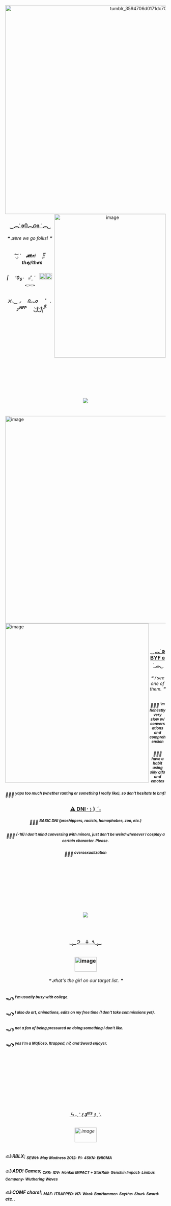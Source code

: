 <p align="center">
<img width="1040" height="655" alt="tumblr_3594706d0171dc70e856fa1c7addd4a6_aa1fd5f9_640" src="https://github.com/user-attachments/assets/9161aed5-beb9-4f07-8c73-c883b5fb651f" />
<img width="350" height="450" alt="image" src="https://github.com/user-attachments/assets/4eff4c2c-429f-49d0-8443-0ca888c173d5" 
   width="500" 
  height="900"
  align="right"/>  
<h3 align="center"><strong><u>‿︵˓ ʚᲘ︵𐑼ɞ ˓ ︵ ͜</u></strong>
<h6 align="center">❝ 𝓗ere we go folks! ❞
<h5 align="center">˚ .͜͝ ݃   　  𝓗ori    　   ۪۫۫𓏫   　  th𝖊y/th𝖊m
    <h5 align="center">|   　  '0<sub>5݃</sub>   　   𓏼˚̣̣̣  ݃   　  <img width="20" height="20" alt="image" src="https://github.com/user-attachments/assets/bed14ea3-37d3-424d-a90a-e7ecbec77458" /><img width="20" height="20" alt="image" src="https://github.com/user-attachments/assets/23daf94a-bb38-4853-afee-37369d331318" />  　  𓎢𓎡 
      <h5 align="center">𓏴   ◟‿ ◞   　  Ი︵𐑼  　   ۠　 .  　  ℐ<sup>NFP</sup>  　  𓈒   ͜͝ | ͜͝ |།ིྀ ͝ ⠀ 　

   ﾠ　　 　    ﾠ　　 　ﾠ　   ﾠ　　 　ﾠ　     ﾠ　　 　   ﾠ   ﾠ　　 　 ﾠ　   ﾠ　　 　ﾠ　　　ﾠ　　      　 　ﾠ　　　 　      　 　ﾠ　　　 　 　ﾠ　            　                    　 　ﾠ　　　 　 　ﾠ　            　      　ﾠ　          
   ﾠ　　 　    ﾠ　　 　ﾠ　   ﾠ　　 　ﾠ　     ﾠ　　 　   ﾠ   ﾠ　　 　 ﾠ　   ﾠ　　 　ﾠ　　　ﾠ　　      　 　ﾠ　　　 　      　 　ﾠ　　　 　 　ﾠ　            　                    　 　ﾠ　　　 　 　ﾠ　            　      　ﾠ　           ﾠ　　 　    ﾠ　　 　ﾠ　   ﾠ　　 　ﾠ　     ﾠ　　 　   ﾠ   ﾠ　　 　 ﾠ　   ﾠ　　 　ﾠ　　　ﾠ　　      　 　ﾠ　　　 　      　 　ﾠ　　　 　 　ﾠ　            　                    　 　ﾠ　　　 　 　ﾠ　            　      　ﾠ　          
![](https://64.media.tumblr.com/052dd4359070fc8b8eeda20e58ccdc4e/a565e23a2d8c2f19-93/s640x960/5fc0fb35af1be6fbd21655c199fae66cf9b7448b.pnj)
</align></ul>
</h5>
</h6>
</p>
</br>
<img alt="image" src="https://github.com/user-attachments/assets/dabd2da2-f95d-44c1-8ec3-07ca84ec12d6"s  
  width="550" 
  height="650"
  align="right"/>
  </br>
  </br>
  </br>
      
</p>
<img alt="image" src="https://github.com/user-attachments/assets/2b1cccf6-8baa-4526-b1a4-0f8f61907cf2"   
   align="left"
  width="450" 
  height="500"/>
  </br>
  </br>
  </br>

<h3 align="center"><strong><u>‿︵˓ ʚ  BYF  ɞ ˓ ︵ ͜ </u></strong>
<h6 align="center">❝ 𝐼 see one of them. ❞
<h5 align="center">ꪔ̤̫  <sup>'m honestly very slow w/ conversations and comprehension</sup>
<h5 align="center">ꪔ̤̫  <sup>have a habit using silly gifs and emotes</sup>                                                                                                                                   
<h5 align="center">ꪔ̤̫  <sup>yaps too much (whether ranting or something I really like), so don't hesitate to bmf!</sup>
<h3 align="center"><strong><u>⚠︎ DNI ˒﹚)ˎˊ˗</u></strong>
<h5 align="center">ꪔ̤̫  <sup>BASIC DNI (proshippers, racists, homophobes, zoo, etc.)</sup>
<h5 align="center">ꪔ̤̫  <sup>(-16) I don't mind conversing with minors, just don't be weird whenever I cosplay a certain character. Please.</sup>
<h5 align="center">ꪔ̤̫  <sup>oversexualization</sup>

   ﾠ　　 　    ﾠ　　 　ﾠ　   ﾠ　　 　ﾠ　     ﾠ　　 　   ﾠ   ﾠ　　 　 ﾠ　   ﾠ　　 　ﾠ　　　ﾠ　　      　 　ﾠ　　　 　      　 　ﾠ　　　 　 　ﾠ　            　                    　 　ﾠ　　　 　 　ﾠ　            　      　ﾠ　          
   ﾠ　　 　    ﾠ　　 　ﾠ　   ﾠ　　 　ﾠ　     ﾠ　　 　   ﾠ   ﾠ　　 　 ﾠ　   ﾠ　　 　ﾠ　　　ﾠ　　      　 　ﾠ　　　 　      　 　ﾠ　　　 　 　ﾠ　            　                    　 　ﾠ　　　 　 　ﾠ　            　      　ﾠ　           ﾠ　　 　    ﾠ　　 　ﾠ　   ﾠ　　 　ﾠ　     ﾠ　　 　   ﾠ   ﾠ　　 　 ﾠ　   ﾠ　　 　ﾠ　　　ﾠ　　      　 　ﾠ　　　 　      　 　ﾠ　　　 　 　ﾠ　            　                    　 　ﾠ　　　 　 　ﾠ　            　      　ﾠ　          
![](https://64.media.tumblr.com/052dd4359070fc8b8eeda20e58ccdc4e/a565e23a2d8c2f19-93/s640x960/5fc0fb35af1be6fbd21655c199fae66cf9b7448b.pnj)
</align></ul>
</h5>
</h6>
</p>
</br>
<h3 align="center"><strong><u>‿̩͙‿੭　∔⠀ৎ‿̩͙‿</u></strong>
</p>
</br>
<img width="69" height="46" alt="image" src="https://github.com/user-attachments/assets/aadf2424-cd4a-43cf-938e-4947e94d5a23" align="center"/>
<h6 align="center">❝ 𝓣hat's the girl on our target list. ❞ 
<h5 align="left">ᯓᡣ𐭩 <sup>I'm usually busy with college.</sup>
<h5 align="left">ᯓᡣ𐭩 <sup>I also do art, animations, edits on my free time (I don't take commissions yet).</sup>
<h5 align="left">ᯓᡣ𐭩 <sup>not a fan of being pressured on doing something I don't like.</sup>
<h5 align="left">ᯓᡣ𐭩 <sup>yes I'm a Mafioso, Itrapped, n7, and Sword enjoyer.</sup>

   ﾠ　　 　    ﾠ　　 　ﾠ　   ﾠ　　 　ﾠ　     ﾠ　　 　   ﾠ   ﾠ　　 　 ﾠ　   ﾠ　　 　ﾠ　　　ﾠ　　      　 　ﾠ　　　 　      　 　ﾠ　　　 　 　ﾠ　            　                    　 　ﾠ　　　 　 　ﾠ　            　      　ﾠ　          
   ﾠ　　 　    ﾠ　　 　ﾠ　   ﾠ　　 　ﾠ　     ﾠ　　 　   ﾠ   ﾠ　　 　 ﾠ　   ﾠ　　 　ﾠ　　　ﾠ　　      　 　ﾠ　　　 　      　 　ﾠ　　　 　 　ﾠ　            　                    　 　ﾠ　　　 　 　ﾠ　            　      　ﾠ　           ﾠ　　 　    ﾠ　　 　ﾠ　   ﾠ　　 　ﾠ　     ﾠ　　 　   ﾠ   ﾠ　　 　 ﾠ　   ﾠ　　 　ﾠ　　　ﾠ　　      　 　ﾠ　　　 　      　 　ﾠ　　　 　 　ﾠ　            　                    　 　ﾠ　　　 　 　ﾠ　            　      　ﾠ　          
<h6 align="center"><strong><u>╰› ˗ˏˋ ꒰ 𝕴<sup>nts</sup> ꒱ ˎˊ˗</u></strong>
</p>
</br>
<img width="69" height="46" alt="image" src="https://github.com/user-attachments/assets/4c508733-74af-40e5-b5bc-12b94cb72ca5" align="center"/>
<h5 align="left">𔓐𑇓 RBLX; <sub>SEWH</sub>, <sub>May Madness 2012</sub>, <sub>P!</sub>, <sub>4SKN</sub>, <sub>ENIGMA</sub>
<h5 align="left">𔓐𑇓 ADD! Games; <sub>CRK</sub>, <sub>IDV</sub>, <sub>Honkai IMPACT + StarRail</sub>, <sub>Genshin Impact</sub>, <sub>Limbus Company</sub>, <sub>Wuthering Waves</sub>
<h5 align="left">𔓐𑇓 COMF chars!; <sub>MAF</sub>, <sub>ITRAPPED</sub>, <sub>N7</sub>, <sub>Wool</sub>, <sub>BanHammer</sub>, <sub>Scythe</sub>, <sub>Shuri</sub>, <sub>Sword</sub>, etc..

   ﾠ　　 　    ﾠ　　 　ﾠ　   ﾠ　　 　ﾠ　     ﾠ　　 　   ﾠ   ﾠ　　 　 ﾠ　   ﾠ　　 　ﾠ　　　ﾠ　　      　 　ﾠ　　　 　      　 　ﾠ　　　 　 　ﾠ　            　                    　 　ﾠ　　　 　 　ﾠ　            　      　ﾠ　          
   ﾠ　　 　    ﾠ　　 　ﾠ　   ﾠ　　 　ﾠ　     ﾠ　　 　   ﾠ   ﾠ　　 　 ﾠ　   ﾠ　　 　ﾠ　　　ﾠ　　      　 　ﾠ　　　 　      　 　ﾠ　　　 　 　ﾠ　            　                    　 　ﾠ　　　 　 　ﾠ　            　      　ﾠ　           ﾠ　　 　    ﾠ　　 　ﾠ　   ﾠ　　 　ﾠ　     ﾠ　　 　   ﾠ   ﾠ　　 　 ﾠ　   ﾠ　　 　ﾠ　　　ﾠ　　      　 　ﾠ　　　 　      　 　ﾠ　　　 　 　ﾠ　            　                    　 　ﾠ　　　 　 　ﾠ　            　      　ﾠ　          

   ﾠ　　 　    ﾠ　　 　ﾠ　   ﾠ　 ![](https://64.media.tumblr.com/052dd4359070fc8b8eeda20e58ccdc4e/a565e23a2d8c2f19-93/s640x960/5fc0fb35af1be6fbd21655c199fae66cf9b7448b.pnj)
</align></ul>
</h5>
</h6>
</p>
</br>
ﾠ　　 　   ﾠ   ﾠ　　 　 ﾠ　   ﾠ　　 　ﾠ　　　ﾠ　　      　 　ﾠ　　　 　      　 　ﾠ　　　 　 　ﾠ　            　                    　 　ﾠ　　　 　 　ﾠ　            　      　ﾠ　          

   ﾠ　　 　    ﾠ　　 　ﾠ　   ﾠ　　 　ﾠ　　 　   ﾠ   ﾠ　ﾠ   ﾠ　ﾠ   <img alt="image" src="https://github.com/user-attachments/assets/96e42027-39f8-40ce-a068-2630c9eb8398" 
   width="250" 
   height="250" 
   align="center"/>
<img width="1040" height="655" alt="image" src="https://github.com/user-attachments/assets/206651c1-8664-4740-b98c-75b1fe313a56" />
<p align="center">
